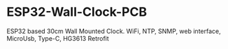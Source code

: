 # ESP32-Wall-Clock-PCB
ESP32 based 30cm Wall Mounted Clock. WiFi, NTP, SNMP, web interface, MicroUsb, Type-C, HG3613 Retrofit
